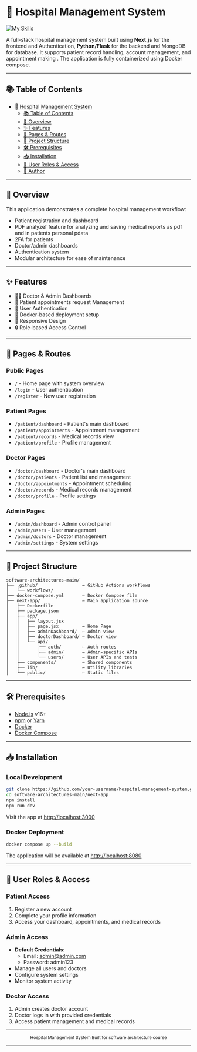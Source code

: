 # 🏥 Hospital Management System

[![My Skills](https://skillicons.dev/icons?i=nextjs,react,tailwind,mongodb,flask,nodejs,py,docker,&perline=10)](https://skillicons.dev)

A full-stack hospital management system built using **Next.js** for the frontend and Authentication, **Python/Flask** for the backend and MongoDB for database. It supports patient record handling, account management, and appointment making . The application is fully containerized using Docker compose.

---

## 📚 Table of Contents

- [🏥 Hospital Management System](#-hospital-management-system)
  - [📚 Table of Contents](#-table-of-contents)
  - [🚀 Overview](#-overview)
  - [✨ Features](#-features)
  - [📱 Pages & Routes](#-pages--routes)
  - [📁 Project Structure](#-project-structure)
  - [🛠 Prerequisites](#-prerequisites)
  - [📥 Installation](#-installation)
  - [👥 User Roles & Access](#-user-roles--access)
  - [📝 Author](#-author)

---

## 🚀 Overview

This application demonstrates a complete hospital management workflow:

- Patient registration and dashboard
- PDF analyzef feature for analyzing and saving medical reports as pdf and in patients personal pdata
- 2FA for patients
- Doctor/admin dashboards
- Authentication system
- Modular architecture for ease of maintenance
---

## ✨ Features

- 🧑‍⚕️ Doctor & Admin Dashboards
- 🧾 Patient appointments request Management
- 🔐 User Authentication
- 🐳 Docker-based deployment setup
- 📱 Responsive Design
- 🔒 Role-based Access Control

---

## 📱 Pages & Routes

### Public Pages

- `/` - Home page with system overview
- `/login` - User authentication
- `/register` - New user registration

### Patient Pages

- `/patient/dashboard` - Patient's main dashboard
- `/patient/appointments` - Appointment management
- `/patient/records` - Medical records view
- `/patient/profile` - Profile management

### Doctor Pages

- `/doctor/dashboard` - Doctor's main dashboard
- `/doctor/patients` - Patient list and management
- `/doctor/appointments` - Appointment scheduling
- `/doctor/records` - Medical records management
- `/doctor/profile` - Profile settings

### Admin Pages

- `/admin/dashboard` - Admin control panel
- `/admin/users` - User management
- `/admin/doctors` - Doctor management
- `/admin/settings` - System settings

---

## 📁 Project Structure

```
software-architectures-main/
├── .github/                 ← GitHub Actions workflows
│   └── workflows/
├── docker-compose.yml       ← Docker Compose file
├── next-app/                ← Main application source
│   ├── Dockerfile
│   ├── package.json
│   ├── app/
│   │   ├── layout.jsx
│   │   ├── page.jsx         ← Home Page
│   │   ├── adminDashboard/  ← Admin view
│   │   ├── doctorDashboard/ ← Doctor view
│   │   └── api/
│   │       ├── auth/        ← Auth routes
│   │       ├── admin/       ← Admin-specific APIs
│   │       └── users/       ← User APIs and tests
│   ├── components/          ← Shared components
│   ├── lib/                 ← Utility libraries
│   └── public/              ← Static files
```

---

## 🛠 Prerequisites

- [Node.js](https://nodejs.org/) v16+
- [npm](https://www.npmjs.com/) or [Yarn](https://yarnpkg.com/)
- [Docker](https://www.docker.com/)
- [Docker Compose](https://docs.docker.com/compose/)

---

## 📥 Installation

### Local Development

```bash
git clone https://github.com/your-username/hospital-management-system.git
cd software-architectures-main/next-app
npm install
npm run dev
```

Visit the app at [http://localhost:3000](http://localhost:3000)

### Docker Deployment

```bash
docker compose up --build
```

The application will be available at [http://localhost:8080](http://localhost:8080)

---

## 👥 User Roles & Access

### Patient Access

1. Register a new account
2. Complete your profile information
3. Access your dashboard, appointments, and medical records

### Admin Access

- **Default Credentials:**
  - Email: admin@admin.com
  - Password: admin123
- Manage all users and doctors
- Configure system settings
- Monitor system activity

### Doctor Access

1. Admin creates doctor account
2. Doctor logs in with provided credentials
3. Access patient management and medical records

---

<div align="center">
  <sub>Hospital Management System  Built for software architecture course</sub>
</div>

---

